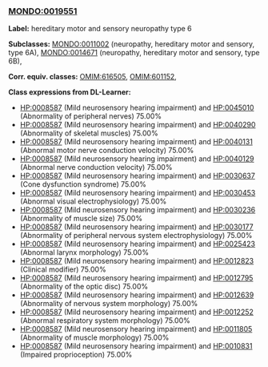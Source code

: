 
### [MONDO:0019551](http://purl.obolibrary.org/obo/MONDO_0019551)
**Label:** hereditary motor and sensory neuropathy type 6

**Subclasses:** [MONDO:0011002](http://purl.obolibrary.org/obo/MONDO_0011002) (neuropathy, hereditary motor and sensory, type 6A), [MONDO:0014671](http://purl.obolibrary.org/obo/MONDO_0014671) (neuropathy, hereditary motor and sensory, type 6B), 

**Corr. equiv. classes:** [OMIM:616505](http://purl.obolibrary.org/obo/OMIM_616505), [OMIM:601152](http://purl.obolibrary.org/obo/OMIM_601152), 

**Class expressions from DL-Learner:**

- [HP:0008587](http://purl.obolibrary.org/obo/HP_0008587) (Mild neurosensory hearing impairment) and [HP:0045010](http://purl.obolibrary.org/obo/HP_0045010) (Abnormality of peripheral nerves) 75.00%
- [HP:0008587](http://purl.obolibrary.org/obo/HP_0008587) (Mild neurosensory hearing impairment) and [HP:0040290](http://purl.obolibrary.org/obo/HP_0040290) (Abnormality of skeletal muscles) 75.00%
- [HP:0008587](http://purl.obolibrary.org/obo/HP_0008587) (Mild neurosensory hearing impairment) and [HP:0040131](http://purl.obolibrary.org/obo/HP_0040131) (Abnormal motor nerve conduction velocity) 75.00%
- [HP:0008587](http://purl.obolibrary.org/obo/HP_0008587) (Mild neurosensory hearing impairment) and [HP:0040129](http://purl.obolibrary.org/obo/HP_0040129) (Abnormal nerve conduction velocity) 75.00%
- [HP:0008587](http://purl.obolibrary.org/obo/HP_0008587) (Mild neurosensory hearing impairment) and [HP:0030637](http://purl.obolibrary.org/obo/HP_0030637) (Cone dysfunction syndrome) 75.00%
- [HP:0008587](http://purl.obolibrary.org/obo/HP_0008587) (Mild neurosensory hearing impairment) and [HP:0030453](http://purl.obolibrary.org/obo/HP_0030453) (Abnormal visual electrophysiology) 75.00%
- [HP:0008587](http://purl.obolibrary.org/obo/HP_0008587) (Mild neurosensory hearing impairment) and [HP:0030236](http://purl.obolibrary.org/obo/HP_0030236) (Abnormality of muscle size) 75.00%
- [HP:0008587](http://purl.obolibrary.org/obo/HP_0008587) (Mild neurosensory hearing impairment) and [HP:0030177](http://purl.obolibrary.org/obo/HP_0030177) (Abnormality of peripheral nervous system electrophysiology) 75.00%
- [HP:0008587](http://purl.obolibrary.org/obo/HP_0008587) (Mild neurosensory hearing impairment) and [HP:0025423](http://purl.obolibrary.org/obo/HP_0025423) (Abnormal larynx morphology) 75.00%
- [HP:0008587](http://purl.obolibrary.org/obo/HP_0008587) (Mild neurosensory hearing impairment) and [HP:0012823](http://purl.obolibrary.org/obo/HP_0012823) (Clinical modifier) 75.00%
- [HP:0008587](http://purl.obolibrary.org/obo/HP_0008587) (Mild neurosensory hearing impairment) and [HP:0012795](http://purl.obolibrary.org/obo/HP_0012795) (Abnormality of the optic disc) 75.00%
- [HP:0008587](http://purl.obolibrary.org/obo/HP_0008587) (Mild neurosensory hearing impairment) and [HP:0012639](http://purl.obolibrary.org/obo/HP_0012639) (Abnormality of nervous system morphology) 75.00%
- [HP:0008587](http://purl.obolibrary.org/obo/HP_0008587) (Mild neurosensory hearing impairment) and [HP:0012252](http://purl.obolibrary.org/obo/HP_0012252) (Abnormal respiratory system morphology) 75.00%
- [HP:0008587](http://purl.obolibrary.org/obo/HP_0008587) (Mild neurosensory hearing impairment) and [HP:0011805](http://purl.obolibrary.org/obo/HP_0011805) (Abnormality of muscle morphology) 75.00%
- [HP:0008587](http://purl.obolibrary.org/obo/HP_0008587) (Mild neurosensory hearing impairment) and [HP:0010831](http://purl.obolibrary.org/obo/HP_0010831) (Impaired proprioception) 75.00%


